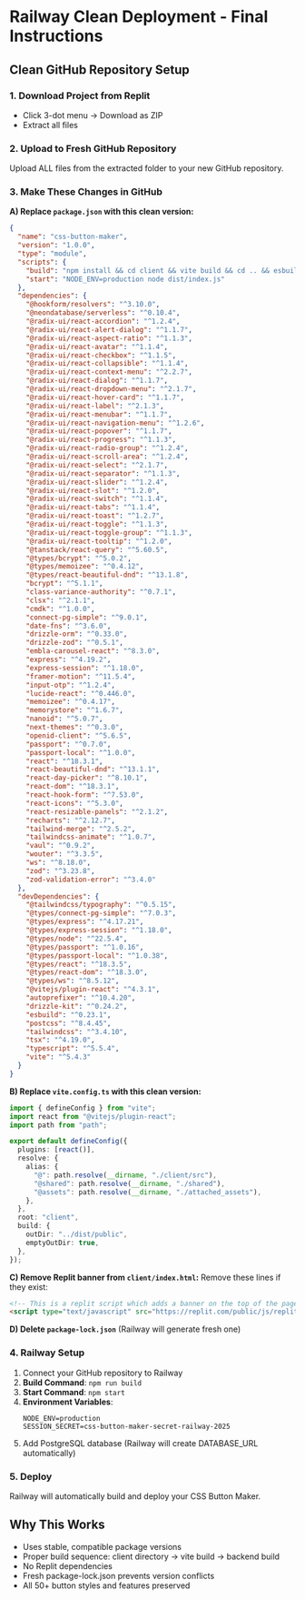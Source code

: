 # Railway Clean Deployment - Final Instructions

## Clean GitHub Repository Setup

### 1. Download Project from Replit
- Click 3-dot menu → Download as ZIP
- Extract all files

### 2. Upload to Fresh GitHub Repository
Upload ALL files from the extracted folder to your new GitHub repository.

### 3. Make These Changes in GitHub

**A) Replace `package.json` with this clean version:**
```json
{
  "name": "css-button-maker",
  "version": "1.0.0",
  "type": "module",
  "scripts": {
    "build": "npm install && cd client && vite build && cd .. && esbuild server/index.ts --platform=node --packages=external --bundle --format=esm --outdir=dist",
    "start": "NODE_ENV=production node dist/index.js"
  },
  "dependencies": {
    "@hookform/resolvers": "^3.10.0",
    "@neondatabase/serverless": "^0.10.4",
    "@radix-ui/react-accordion": "^1.2.4",
    "@radix-ui/react-alert-dialog": "^1.1.7",
    "@radix-ui/react-aspect-ratio": "^1.1.3",
    "@radix-ui/react-avatar": "^1.1.4",
    "@radix-ui/react-checkbox": "^1.1.5",
    "@radix-ui/react-collapsible": "^1.1.4",
    "@radix-ui/react-context-menu": "^2.2.7",
    "@radix-ui/react-dialog": "^1.1.7",
    "@radix-ui/react-dropdown-menu": "^2.1.7",
    "@radix-ui/react-hover-card": "^1.1.7",
    "@radix-ui/react-label": "^2.1.3",
    "@radix-ui/react-menubar": "^1.1.7",
    "@radix-ui/react-navigation-menu": "^1.2.6",
    "@radix-ui/react-popover": "^1.1.7",
    "@radix-ui/react-progress": "^1.1.3",
    "@radix-ui/react-radio-group": "^1.2.4",
    "@radix-ui/react-scroll-area": "^1.2.4",
    "@radix-ui/react-select": "^2.1.7",
    "@radix-ui/react-separator": "^1.1.3",
    "@radix-ui/react-slider": "^1.2.4",
    "@radix-ui/react-slot": "^1.2.0",
    "@radix-ui/react-switch": "^1.1.4",
    "@radix-ui/react-tabs": "^1.1.4",
    "@radix-ui/react-toast": "^1.2.7",
    "@radix-ui/react-toggle": "^1.1.3",
    "@radix-ui/react-toggle-group": "^1.1.3",
    "@radix-ui/react-tooltip": "^1.2.0",
    "@tanstack/react-query": "^5.60.5",
    "@types/bcrypt": "^5.0.2",
    "@types/memoizee": "^0.4.12",
    "@types/react-beautiful-dnd": "^13.1.8",
    "bcrypt": "^5.1.1",
    "class-variance-authority": "^0.7.1",
    "clsx": "^2.1.1",
    "cmdk": "^1.0.0",
    "connect-pg-simple": "^9.0.1",
    "date-fns": "^3.6.0",
    "drizzle-orm": "^0.33.0",
    "drizzle-zod": "^0.5.1",
    "embla-carousel-react": "^8.3.0",
    "express": "^4.19.2",
    "express-session": "^1.18.0",
    "framer-motion": "^11.5.4",
    "input-otp": "^1.2.4",
    "lucide-react": "^0.446.0",
    "memoizee": "^0.4.17",
    "memorystore": "^1.6.7",
    "nanoid": "^5.0.7",
    "next-themes": "^0.3.0",
    "openid-client": "^5.6.5",
    "passport": "^0.7.0",
    "passport-local": "^1.0.0",
    "react": "^18.3.1",
    "react-beautiful-dnd": "^13.1.1",
    "react-day-picker": "^8.10.1",
    "react-dom": "^18.3.1",
    "react-hook-form": "^7.53.0",
    "react-icons": "^5.3.0",
    "react-resizable-panels": "^2.1.2",
    "recharts": "^2.12.7",
    "tailwind-merge": "^2.5.2",
    "tailwindcss-animate": "^1.0.7",
    "vaul": "^0.9.2",
    "wouter": "^3.3.5",
    "ws": "^8.18.0",
    "zod": "^3.23.8",
    "zod-validation-error": "^3.4.0"
  },
  "devDependencies": {
    "@tailwindcss/typography": "^0.5.15",
    "@types/connect-pg-simple": "^7.0.3",
    "@types/express": "^4.17.21",
    "@types/express-session": "^1.18.0",
    "@types/node": "^22.5.4",
    "@types/passport": "^1.0.16",
    "@types/passport-local": "^1.0.38",
    "@types/react": "^18.3.5",
    "@types/react-dom": "^18.3.0",
    "@types/ws": "^8.5.12",
    "@vitejs/plugin-react": "^4.3.1",
    "autoprefixer": "^10.4.20",
    "drizzle-kit": "^0.24.2",
    "esbuild": "^0.23.1",
    "postcss": "^8.4.45",
    "tailwindcss": "^3.4.10",
    "tsx": "^4.19.0",
    "typescript": "^5.5.4",
    "vite": "^5.4.3"
  }
}
```

**B) Replace `vite.config.ts` with this clean version:**
```typescript
import { defineConfig } from "vite";
import react from "@vitejs/plugin-react";
import path from "path";

export default defineConfig({
  plugins: [react()],
  resolve: {
    alias: {
      "@": path.resolve(__dirname, "./client/src"),
      "@shared": path.resolve(__dirname, "./shared"),
      "@assets": path.resolve(__dirname, "./attached_assets"),
    },
  },
  root: "client",
  build: {
    outDir: "../dist/public",
    emptyOutDir: true,
  },
});
```

**C) Remove Replit banner from `client/index.html`:**
Remove these lines if they exist:
```html
<!-- This is a replit script which adds a banner on the top of the page when opened in development mode outside the replit environment -->
<script type="text/javascript" src="https://replit.com/public/js/replit-dev-banner.js"></script>
```

**D) Delete `package-lock.json`** (Railway will generate fresh one)

### 4. Railway Setup
1. Connect your GitHub repository to Railway
2. **Build Command**: `npm run build`
3. **Start Command**: `npm start`
4. **Environment Variables**:
   ```
   NODE_ENV=production
   SESSION_SECRET=css-button-maker-secret-railway-2025
   ```
5. Add PostgreSQL database (Railway will create DATABASE_URL automatically)

### 5. Deploy
Railway will automatically build and deploy your CSS Button Maker.

## Why This Works
- Uses stable, compatible package versions
- Proper build sequence: client directory → vite build → backend build
- No Replit dependencies
- Fresh package-lock.json prevents version conflicts
- All 50+ button styles and features preserved